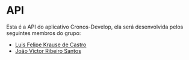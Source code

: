 # API
Esta é a API do aplicativo Cronos-Develop, ela será desenvolvida pelos seguintes membros do grupo:
- [Luis Felipe Krause de Castro]()
- [João Victor Ribeiro Santos]()
